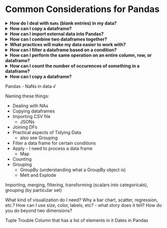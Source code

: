 # Common Considerations for Pandas

<details>
<summary><b>How do I deal with <code>NaNs</code> (blank entries) in my data?</b></summary>
<ul>
    <li>To do</li>
</ul>
</details>

<details>
<summary><b>How can I copy a dataframe?</b></summary>
<ul>
    <li>To do</li>
</ul>
</details>

<details>
<summary><b>How can I import external data into Pandas?</b></summary>
<ul>
    <li>To do</li>
</ul>
</details>

<details>
<summary><b>How can I combine two dataframes together?</b></summary>
<ul>
    <li>Joining</li>
    <li>Merging</li>
</ul>
</details>

<details>
<summary><b>What practices will make my data easier to work with?</b></summary>
<ul>
    <li>To do</li>
</ul>
</details>

<details>
<summary><b>How can I filter a dataframe based on a condition?</b></summary>
<ul>
    <li>To do</li>
</ul>
</details>

<details>
<summary><b>How can I perform the same operation on an entire column, row, or dataframe?</b></summary>
<ul>
    <li>To do</li>
</ul>
</details>

<details>
<summary><b>How can I count the number of occurences of something in a dataframe?</b></summary>
<ul>
    <li>To do</li>
</ul>
</details>

<details>
<summary><b>How can I copy a dataframe?</b></summary>
<ul>
    <li>To do</li>
</ul>
</details>

Pandas - NaNs in data √

Naming these things:
* Dealing with NAs
* Copying dataframes
* Importing CSV file
    * JSONs
* Joining DFs
* Practical aspects of Tidying Data
    * also see Grouping
* Filter a data frame for certain conditions
* Apply - I need to process a data frame
    * Map
* Counting
* Grouping
    * GroupBy (understanding what a GroupBy object is)
    * Melt and Explode

Importing, merging, filtering, transforming (scalars into categoricals), grouping (by particular set)

What kind of visualization do I need?
Why a bar chart, scatter, regression, etc.?
How can I use size, color, labels, etc? - what story does it tell?
How do you do beyond two dimensions?

Tuple Trouble
Column that has a list of elements in it
Dates in Pandas